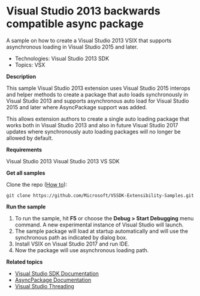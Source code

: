 # Visual Studio 2013 backwards compatible async package
A sample on how to create a Visual Studio 2013 VSIX that supports asynchronous loading in Visual Studio 2015 and later.

* Technologies: Visual Studio 2013 SDK
* Topics: VSX

**Description**

This sample Visual Studio 2013 extension uses Visual Studio 2015 interops and helper
methods to create a package that auto loads synchronously in Visual Studio 2013 and supports
asynchronous auto load for Visual Studio 2015 and later where AsyncPackage support was added.

This allows extension authors to create a single auto loading package that works both in Visual Studio 2013
and also in future Visual Studio 2017 updates where synchronously auto loading packages will no longer be
allowed by default.

**Requirements**

Visual Studio 2013
Visual Studio 2013 VS SDK

**Get all samples**

Clone the repo ([How to](https://git-scm.com/book/en/v2/Git-Basics-Getting-a-Git-Repository#Cloning-an-Existing-Repository)):

`git clone https://github.com/Microsoft/VSSDK-Extensibility-Samples.git`

**Run the sample**

  1. To run the sample, hit **F5** or choose the **Debug &gt; Start Debugging** menu command. A new experimental instance of Visual Studio will launch. 
  2. The sample package will load at startup automatically and will use the synchronous path as indicated by dialog box.
  3. Install VSIX on Visual Studio 2017 and run IDE.
  4. Now the package will use asynchronous loading path.
  
**Related topics**

 * [ Visual Studio SDK Documentation ](https://docs.microsoft.com/en-us/visualstudio/extensibility/visual-studio-sdk)
 * [ AsyncPackage Documentation ](https://docs.microsoft.com/en-us/visualstudio/extensibility/how-to-use-asyncpackage-to-load-vspackages-in-the-background)
 * [ Visual Studio Threading ](https://github.com/Microsoft/vs-threading/blob/master/doc/threading_rules.md)


